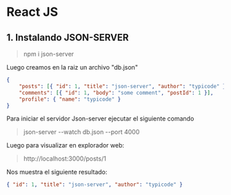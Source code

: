 # React JS

## 1. Instalando JSON-SERVER

> npm i json-server

Luego creamos en la raiz un archivo "db.json"

```json
{
	"posts": [{ "id": 1, "title": "json-server", "author": "typicode" }],
	"comments": [{ "id": 1, "body": "some comment", "postId": 1 }],
	"profile": { "name": "typicode" }
}
```

Para iniciar el servidor Json-server ejecutar el siguiente comando

> json-server --watch db.json --port 4000

Luego para visualizar en explorador web:

> http://localhost:3000/posts/1

Nos muestra el siguiente resultado:

```json
{ "id": 1, "title": "json-server", "author": "typicode" }
```
